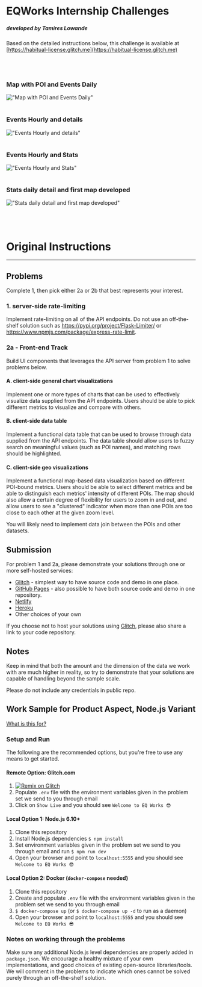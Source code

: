 # EQWorks Internship Challenges

##### developed by Tamires Lowande

Based on the detailed instructions below, this challenge is available at [https://habitual-license.glitch.me](https://habitual-license.glitch.me)   
<br/>
<br/>
<br/>
### Map with POI and Events Daily
!["Map with POI and Events Daily"](https://cdn.glitch.com/46f8b5bc-71f1-43d8-a418-9221e34822b5%2FEQWorks_map.gif?v=1579020483742)
<br/>
<br/>
### Events Hourly and details
!["Events Hourly and details"](https://cdn.glitch.com/46f8b5bc-71f1-43d8-a418-9221e34822b5%2FEQWorks_events.gif?v=1579020530085)
<br/>
<br/>
### Events Hourly and Stats
!["Events Hourly and Stats"](https://cdn.glitch.com/46f8b5bc-71f1-43d8-a418-9221e34822b5%2FEQWorks_eventsHourly.gif?v=1579020537353)
<br/>
<br/>
### Stats daily detail and first map developed
!["Stats daily detail and first map developed"](https://cdn.glitch.com/46f8b5bc-71f1-43d8-a418-9221e34822b5%2FEQWorks_stats.gif?v=1579020550221)
<br/>
<br/>
<br/>
<br/>

# Original Instructions
_____________________

## Problems

Complete 1, then pick either 2a or 2b that best represents your interest.

### 1. server-side rate-limiting

Implement rate-limiting on all of the API endpoints. Do not use an off-the-shelf solution such as https://pypi.org/project/Flask-Limiter/ or https://www.npmjs.com/package/express-rate-limit.

### 2a - Front-end Track

Build UI components that leverages the API server from problem 1 to solve problems below.

#### A. client-side general chart visualizations

Implement one or more types of charts that can be used to effectively visualize data supplied from the API endpoints. Users should be able to pick different metrics to visualize and compare with others.

#### B. client-side data table

Implement a functional data table that can be used to browse through data supplied from the API endpoints. The data table should allow users to fuzzy search on meaningful values (such as POI names), and matching rows should be highlighted.

#### C. client-side geo visualizations

Implement a functional map-based data visualization based on different POI-bound metrics. Users should be able to select different metrics and be able to distinguish each metrics' intensity of different POIs. The map should also allow a certain degree of flexibility for users to zoom in and out, and allow users to see a "clustered" indicator when more than one POIs are too close to each other at the given zoom level.

You will likely need to implement data join between the POIs and other datasets.

## Submission

For problem 1 and 2a, please demonstrate your solutions through one or more self-hosted services:
- [Glitch](https://glitch.com) - simplest way to have source code and demo in one place.
- [GitHub Pages](https://pages.github.com/) - also possible to have both source code and demo in one repository.
- [Netlify](https://www.netlify.com/)
- [Heroku](https://www.heroku.com/)
- Other choices of your own

If you choose not to host your solutions using [Glitch](https://glitch.com), please also share a link to your code repository.

## Notes

Keep in mind that both the amount and the dimension of the data we work with are much higher in reality, so try to demonstrate that your solutions are capable of handling beyond the sample scale.

Please do not include any credentials in public repo.

## Work Sample for Product Aspect, Node.js Variant

[What is this for?](https://github.com/EQWorks/work-samples#what-is-this)

### Setup and Run

The following are the recommended options, but you're free to use any means to get started.

#### Remote Option: Glitch.com

1. [![Remix on Glitch](https://cdn.glitch.com/2703baf2-b643-4da7-ab91-7ee2a2d00b5b%2Fremix-button.svg)](https://glitch.com/edit/#!/import/github/EQWorks/ws-product-nodejs)
2. Populate `.env` file with the environment variables given in the problem set we send to you through email
3. Click on `Show Live` and you should see `Welcome to EQ Works 😎`

#### Local Option 1: Node.js 6.10+

1. Clone this repository
2. Install Node.js dependencies `$ npm install`
3. Set environment variables given in the problem set we send to you through email and run `$ npm run dev`
4. Open your browser and point to `localhost:5555` and you should see `Welcome to EQ Works 😎`

#### Local Option 2: Docker (`docker-compose` needed)

1. Clone this repository
2. Create and populate `.env` file with the environment variables given in the problem set we send to you through email
3. `$ docker-compose up` (or `$ docker-compose up -d` to run as a daemon)
4. Open your browser and point to `localhost:5555` and you should see `Welcome to EQ Works 😎`

### Notes on working through the problems

Make sure any additional Node.js level dependencies are properly added in `package.json`. We encourage a healthy mixture of your own implementations, and good choices of existing open-source libraries/tools. We will comment in the problems to indicate which ones cannot be solved purely through an off-the-shelf solution.
